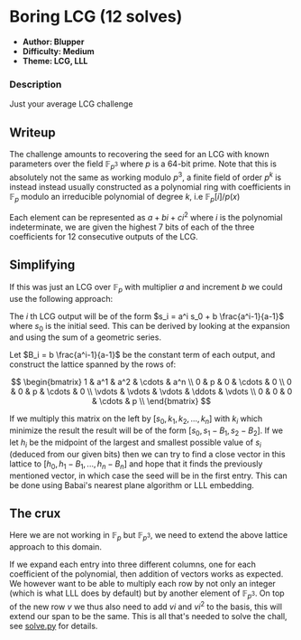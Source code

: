 # Boring LCG (12 solves)

- **Author: Blupper**
- **Difficulty: Medium**
- **Theme: LCG, LLL**

### Description

Just your average LCG challenge

## Writeup

The challenge amounts to recovering the seed for an LCG with known parameters over the field $\mathbb{F}_{p^3}$ where $p$ is a 64-bit prime. Note that this is absolutely not the same as working modulo $p^3$, a finite field of order $p^k$ is instead instead usually constructed as a polynomial ring with coefficients in $\mathbb{F}_p$ modulo an irreducible polynomial of degree $k$, i.e $\mathbb{F}_p [i] / p(x)$

Each element can be represented as $a + bi + ci^2$ where $i$ is the polynomial indeterminate, we are given the highest 7 bits of each of the three coefficients for 12 consecutive outputs of the LCG.

## Simplifying
If this was just an LCG over $\mathbb{F}_p$ with multiplier $a$ and increment $b$ we could use the following approach:

The $i$ th LCG output will be of the form $s_i = a^i s_0 + b \frac{a^i-1}{a-1}$ where $s_0$ is the initial seed. This can be derived by looking at the expansion and using the sum of a geometric series.

Let $B_i = b \frac{a^i-1}{a-1}$ be the constant term of each output, and construct the lattice spanned by the rows of:

$$
\begin{bmatrix}
1 & a^1 & a^2 & \cdots & a^n \\
0 & p & 0 & \cdots & 0 \\
0 & 0 & p & \cdots & 0 \\
\vdots & \vdots & \vdots & \ddots & \vdots \\
0 & 0 & 0 & \cdots & p \\
\end{bmatrix}
$$

If we multiply this matrix on the left by $[s_0, k_1, k_2, ..., k_n]$ with $k_i$ which minimize the result the result will be of the form $[s_0, s_1 - B_1, s_2 - B_2]$. If we let $h_i$ be the midpoint of the largest and smallest possible value of $s_i$ (deduced from our given bits) then we can try to find a close vector in this lattice to $[h_0, h_1 - B_1, ..., h_n - B_n]$ and hope that it finds the previously mentioned vector, in which case the seed will be in the first entry. This can be done using Babai's nearest plane algorithm or LLL embedding.

## The crux

Here we are not working in $\mathbb{F}_p$ but $\mathbb{F}_{p^3}$, we need to extend the above lattice approach to this domain.

If we expand each entry into three different columns, one for each coefficient of the polynomial, then addition of vectors works as expected. We however want to be able to multiply each row by not only an integer (which is what LLL does by default) but by another element of $\mathbb{F}_{p^3}$. On top of the new row $v$ we thus also need to add $vi$ and $vi^2$ to the basis, this will extend our span to be the same. This is all that's needed to solve the chall, see [solve.py](./solve/solve.py) for details.